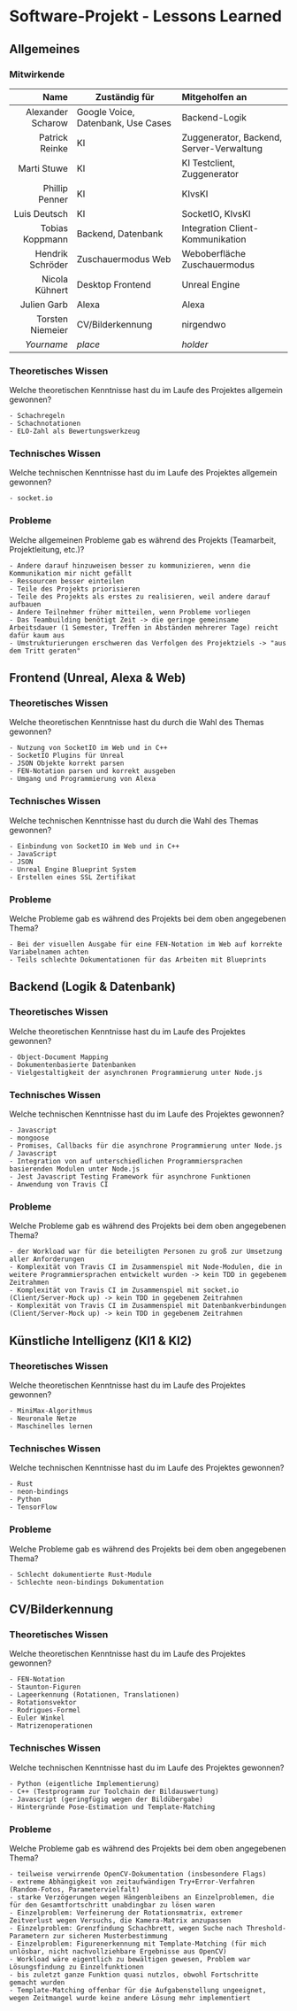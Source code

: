 # Software-Projekt - Lessons Learned

## Allgemeines

### Mitwirkende

Name              | Zuständig für                      | Mitgeholfen an                           |
-----------------:|------------------------------------|:-----------------------------------------|
Alexander Scharow | Google Voice, Datenbank, Use Cases | Backend-Logik                            |
Patrick Reinke    | KI                                 | Zuggenerator, Backend, Server-Verwaltung |
Marti Stuwe       | KI                                 | KI Testclient, Zuggenerator              |
Phillip Penner    | KI                                 | KIvsKI                                   |
Luis Deutsch      | KI                                 | SocketIO, KIvsKI                         |
Tobias Koppmann   | Backend, Datenbank                 | Integration Client-Kommunikation         |
Hendrik Schröder  | Zuschauermodus Web				         | Weboberfläche Zuschauermodus             |
Nicola Kühnert    | Desktop Frontend                   | Unreal Engine                            |
Julien Garb       | Alexa                              | Alexa                                    |
Torsten Niemeier  | CV/Bilderkennung                   | nirgendwo                                |
_Yourname_        | _place_                            | _holder_                                 |

### Theoretisches Wissen
Welche theoretischen Kenntnisse hast du im Laufe des Projektes allgemein gewonnen?

```
- Schachregeln
- Schachnotationen
- ELO-Zahl als Bewertungswerkzeug
```

### Technisches Wissen
Welche technischen Kenntnisse hast du im Laufe des Projektes allgemein gewonnen?

```
- socket.io
```

### Probleme
Welche allgemeinen Probleme gab es während des Projekts (Teamarbeit, Projektleitung, etc.)?

```
- Andere darauf hinzuweisen besser zu kommunizieren, wenn die Kommunikation mir nicht gefällt
- Ressourcen besser einteilen
- Teile des Projekts priorisieren
- Teile des Projekts als erstes zu realisieren, weil andere darauf aufbauen
- Andere Teilnehmer früher mitteilen, wenn Probleme vorliegen
- Das Teambuilding benötigt Zeit -> die geringe gemeinsame Arbeitsdauer (1 Semester, Treffen in Abständen mehrerer Tage) reicht dafür kaum aus
- Umstrukturierungen erschweren das Verfolgen des Projektziels -> "aus dem Tritt geraten"

```

## Frontend (Unreal, Alexa & Web)

### Theoretisches Wissen
Welche theoretischen Kenntnisse hast du durch die Wahl des Themas gewonnen?

```
- Nutzung von SocketIO im Web und in C++
- SocketIO Plugins für Unreal
- JSON Objekte korrekt parsen
- FEN-Notation parsen und korrekt ausgeben
- Umgang und Programmierung von Alexa
```

### Technisches Wissen
Welche technischen Kenntnisse hast du durch die Wahl des Themas gewonnen?

```
- Einbindung von SocketIO im Web und in C++
- JavaScript
- JSON
- Unreal Engine Blueprint System
- Erstellen eines SSL Zertifikat
```

### Probleme
Welche Probleme gab es während des Projekts bei dem oben angegebenen Thema?

```
- Bei der visuellen Ausgabe für eine FEN-Notation im Web auf korrekte Variabelnamen achten
- Teils schlechte Dokumentationen für das Arbeiten mit Blueprints
```

## Backend (Logik & Datenbank)

### Theoretisches Wissen
Welche theoretischen Kenntnisse hast du im Laufe des Projektes gewonnen?

```
- Object-Document Mapping
- Dokumentenbasierte Datenbanken
- Vielgestaltigkeit der asynchronen Programmierung unter Node.js
```

### Technisches Wissen
Welche technischen Kenntnisse hast du im Laufe des Projektes gewonnen?

```
- Javascript
- mongoose
- Promises, Callbacks für die asynchrone Programmierung unter Node.js / Javascript
- Integration von auf unterschiedlichen Programmiersprachen basierenden Modulen unter Node.js
- Jest Javascript Testing Framework für asynchrone Funktionen
- Anwendung von Travis CI
```

### Probleme
Welche Probleme gab es während des Projekts bei dem oben angegebenen Thema?

```
- der Workload war für die beteiligten Personen zu groß zur Umsetzung aller Anforderungen
- Komplexität von Travis CI im Zusammenspiel mit Node-Modulen, die in weitere Programmiersprachen entwickelt wurden -> kein TDD in gegebenem Zeitrahmen
- Komplexität von Travis CI im Zusammenspiel mit socket.io (Client/Server-Mock up) -> kein TDD in gegebenem Zeitrahmen
- Komplexität von Travis CI im Zusammenspiel mit Datenbankverbindungen (Client/Server-Mock up) -> kein TDD in gegebenem Zeitrahmen
```

## Künstliche Intelligenz (KI1 & KI2)

### Theoretisches Wissen
Welche theoretischen Kenntnisse hast du im Laufe des Projektes gewonnen?

```
- MiniMax-Algorithmus
- Neuronale Netze
- Maschinelles lernen
```

### Technisches Wissen
Welche technischen Kenntnisse hast du im Laufe des Projektes gewonnen?

```
- Rust
- neon-bindings
- Python
- TensorFlow
```

### Probleme
Welche Probleme gab es während des Projekts bei dem oben angegebenen Thema?

```
- Schlecht dokumentierte Rust-Module
- Schlechte neon-bindings Dokumentation
```

## CV/Bilderkennung

### Theoretisches Wissen
Welche theoretischen Kenntnisse hast du im Laufe des Projektes gewonnen?

```
- FEN-Notation
- Staunton-Figuren
- Lageerkennung (Rotationen, Translationen)
- Rotationsvektor
- Rodrigues-Formel
- Euler Winkel
- Matrizenoperationen
```

### Technisches Wissen
Welche technischen Kenntnisse hast du im Laufe des Projektes gewonnen?

```
- Python (eigentliche Implementierung)
- C++ (Testprogramm zur Toolchain der Bildauswertung)
- Javascript (geringfügig wegen der Bildübergabe)
- Hintergründe Pose-Estimation und Template-Matching
```

### Probleme
Welche Probleme gab es während des Projekts bei dem oben angegebenen Thema?

```
- teilweise verwirrende OpenCV-Dokumentation (insbesondere Flags)
- extreme Abhängigkeit von zeitaufwändigen Try+Error-Verfahren (Random-Fotos, Parametervielfalt)
- starke Verzögerungen wegen Hängenbleibens an Einzelproblemen, die für den Gesamtfortschritt unabdingbar zu lösen waren
- Einzelproblem: Verfeinerung der Rotationsmatrix, extremer Zeitverlust wegen Versuchs, die Kamera-Matrix anzupassen
- Einzelproblem: Grenzfindung Schachbrett, wegen Suche nach Threshold-Parametern zur sicheren Musterbestimmung 
- Einzelproblem: Figurenerkennung mit Template-Matching (für mich unlösbar, nicht nachvollziehbare Ergebnisse aus OpenCV) 
- Workload wäre eigentlich zu bewältigen gewesen, Problem war Lösungsfindung zu Einzelfunktionen
- bis zuletzt ganze Funktion quasi nutzlos, obwohl Fortschritte gemacht wurden
- Template-Matching offenbar für die Aufgabenstellung ungeeignet, wegen Zeitmangel wurde keine andere Lösung mehr implementiert
```

